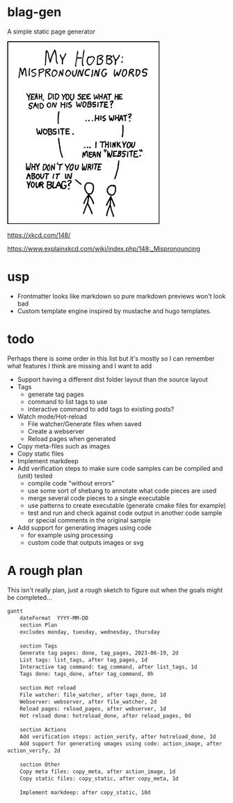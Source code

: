 # blag-gen
A simple static page generator

![](xkcd.png)

https://xkcd.com/148/

https://www.explainxkcd.com/wiki/index.php/148:_Mispronouncing

# usp
* Frontmatter looks like markdown so pure markdown previews won't look bad
* Custom template engine inspired by mustache and hugo templates.

# todo

Perhaps there is some order in this list but it's mostly so I can remember what features I think are missing and I want to add

* Support having a different dist folder layout than the source layout
* Tags
  - generate tag pages
  - command to list tags to use
  - interactive command to add tags to existing posts?
* Watch mode/Hot-reload
  - File watcher/Generate files when saved
  - Create a webserver
  - Reload pages when generated
* Copy meta-files such as images
* Copy static files
* Implement markdeep
* Add verification steps to make sure code samples can be compiled and (unit) tested
  - compile code "without errors"
  - use some sort of shebang to annotate what code pieces are used
  - merge several code pieces to a single executable
  - use patterns to create executable (generate cmake files for example)
  - test and run and check against code output in another code sample or special comments in the original sample
* Add support for generating images using code
  - for example using processing
  - custom code that outputs images or svg

# A rough plan
This isn't really plan, just a rough sketch to figure out when the goals might be completed...

```mermaid
gantt
    dateFormat  YYYY-MM-DD
    section Plan
    excludes monday, tuesday, wednesday, thursday

    section Tags
    Generate tag pages: done, tag_pages, 2023-06-19, 2d
    List tags: list_tags, after tag_pages, 1d
    Interactive tag command: tag_command, after list_tags, 1d
    Tags done: tags_done, after tag_command, 0h

    section Hot reload
    File watcher: file_watcher, after tags_done, 1d
    Webserver: webserver, after file_watcher, 2d
    Reload pages: reload_pages, after webserver, 1d
    Hot reload done: hotreload_done, after reload_pages, 0d
    
    section Actions
    Add verification steps: action_verify, after hotreload_done, 3d
    Add support for generating umages using code: action_image, after action_verify, 2d

    section Other
    Copy meta files: copy_meta, after action_image, 1d
    Copy static files: copy_static, after copy_meta, 1d

    Implement markdeep: after copy_static, 10d
```